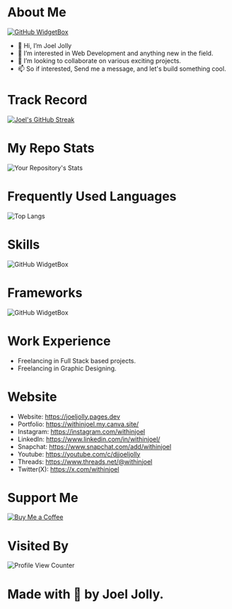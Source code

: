 # About Me
[![GitHub WidgetBox](https://github-widgetbox.vercel.app/api/profile?username=withinjoel&data=followers,repositories,stars,commits)](https://github.com/Jurredr/github-widgetbox)
* 👋 Hi, I’m Joel Jolly
* 👀 I’m interested in Web Development and anything new in the field.
* 💞️ I’m looking to collaborate on various exciting projects.
* 📫 So if interested, Send me a message, and let's build something cool.

# Track Record
<a href="https://github.com/withinJoel">
  <img src="https://streak-stats.demolab.com?user=withinjoel&theme=github-dark" alt="Joel's GitHub Streak">
</a>

# My Repo Stats

![Your Repository's Stats](https://github-readme-stats.vercel.app/api?username=withinjoel&show_icons=true)

# Frequently Used Languages

  ![Top Langs](https://github-readme-stats.vercel.app/api/top-langs/?username=withinjoel&layout=compact)

# Skills

  ![GitHub WidgetBox](https://github-widgetbox.vercel.app/api/skills?languages=js,ts,php,python,html,css,mysql&includeNames=true)

# Frameworks
  ![GitHub WidgetBox](https://github-widgetbox.vercel.app/api/skills?frameworks=react,electron&includeNames=true)

# Work Experience
* Freelancing in Full Stack based projects.
* Freelancing in Graphic Designing.

# Website
* Website: https://joeljolly.pages.dev
* Portfolio: https://withinjoel.my.canva.site/
* Instagram: https://instagram.com/withinjoel
* LinkedIn: https://www.linkedin.com/in/withinjoel/
* Snapchat: https://www.snapchat.com/add/withinjoel
* Youtube: https://youtube.com/c/djjoeljolly
* Threads: https://www.threads.net/@withinjoel
* Twitter(X): https://x.com/withinjoel

# Support Me
[![Buy Me a Coffee](https://img.shields.io/badge/Buy%20Me%20a%20Coffee-Donate-orange?style=for-the-badge&logo=buy-me-a-coffee)](https://www.buymeacoffee.com/withinjoel)

# Visited By
![Profile View Counter](https://komarev.com/ghpvc/?username=withinjoel)
# Made with 💖 by Joel Jolly.
